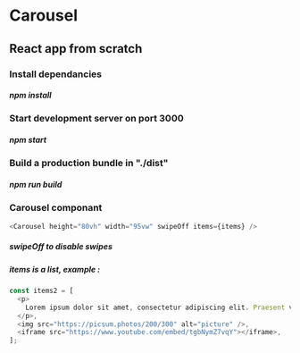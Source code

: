 # Carousel

## React app from scratch

### Install dependancies

##### npm install

### Start development server on port 3000

##### npm start

### Build a production bundle in "./dist"

##### npm run build

### Carousel componant

```javascript
<Carousel height="80vh" width="95vw" swipeOff items={items} />
```

##### swipeOff to disable swipes

##### items is a list, example :

```javascript
const items2 = [
  <p>
    Lorem ipsum dolor sit amet, consectetur adipiscing elit. Praesent volutpat,
  </p>,
  <img src="https://picsum.photos/200/300" alt="picture" />,
  <iframe src="https://www.youtube.com/embed/tgbNymZ7vqY"></iframe>,
];
```
